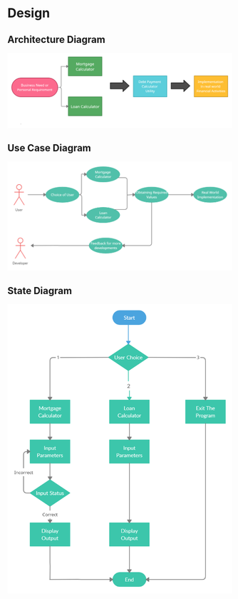 # Design

## Architecture Diagram

<img src="https://github.com/RaghavTulsyan/LTTS_StepIn_MiniProject_257140/blob/main/2_Design/System_Architecture.jpg">

## Use Case Diagram

<img src="https://github.com/RaghavTulsyan/LTTS_StepIn_MiniProject_257140/blob/main/2_Design/UML_Diagram.jpg">

## State Diagram

<img src="https://github.com/RaghavTulsyan/LTTS_StepIn_MiniProject_257140/blob/main/2_Design/State_Diagram.jpg">
